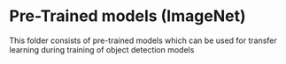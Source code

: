 # Pre-Trained models (ImageNet)

This folder consists of pre-trained models which can be used for transfer learning during training of object detection models